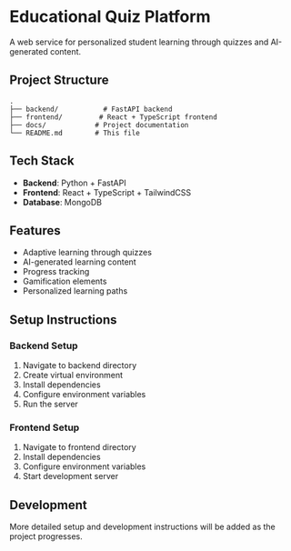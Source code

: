 # Educational Quiz Platform

A web service for personalized student learning through quizzes and AI-generated content.

## Project Structure

```
.
├── backend/           # FastAPI backend
├── frontend/         # React + TypeScript frontend
├── docs/            # Project documentation
└── README.md        # This file
```

## Tech Stack

- **Backend**: Python + FastAPI
- **Frontend**: React + TypeScript + TailwindCSS
- **Database**: MongoDB

## Features

- Adaptive learning through quizzes
- AI-generated learning content
- Progress tracking
- Gamification elements
- Personalized learning paths

## Setup Instructions

### Backend Setup
1. Navigate to backend directory
2. Create virtual environment
3. Install dependencies
4. Configure environment variables
5. Run the server

### Frontend Setup
1. Navigate to frontend directory
2. Install dependencies
3. Configure environment variables
4. Start development server

## Development

More detailed setup and development instructions will be added as the project progresses. 